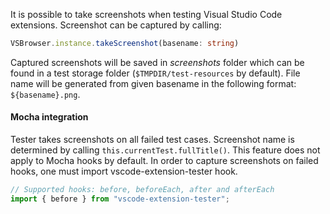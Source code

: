 It is possible to take screenshots when testing Visual Studio Code extensions.
Screenshot can be captured by calling:

```typescript
VSBrowser.instance.takeScreenshot(basename: string)
```

Captured screenshots will be saved in _screenshots_ folder which can be found in a test storage folder (`$TMPDIR/test-resources` by default).
File name will be generated from given basename in the following format: `${basename}.png`.

#### Mocha integration

Tester takes screenshots on all failed test cases. Screenshot name is
determined by calling `this.currentTest.fullTitle()`. This feature does not apply to Mocha
hooks by default. In order to capture screenshots on failed hooks, one
must import vscode-extension-tester hook.

```typescript
// Supported hooks: before, beforeEach, after and afterEach
import { before } from "vscode-extension-tester";
```
